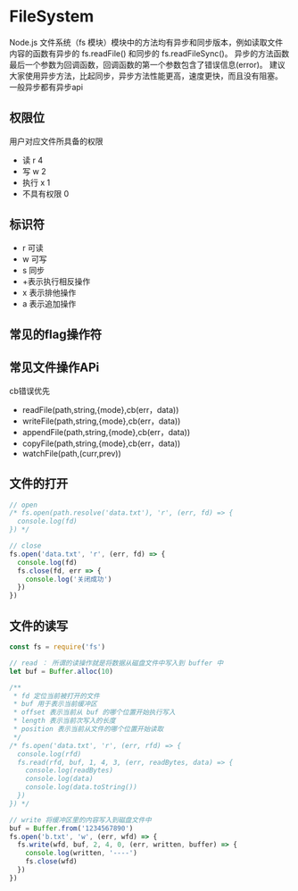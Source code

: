 # FileSystem
Node.js 文件系统（fs 模块）模块中的方法均有异步和同步版本，例如读取文件内容的函数有异步的 fs.readFile() 和同步的 fs.readFileSync()。
异步的方法函数最后一个参数为回调函数，回调函数的第一个参数包含了错误信息(error)。
建议大家使用异步方法，比起同步，异步方法性能更高，速度更快，而且没有阻塞。
一般异步都有异步api
## 权限位
用户对应文件所具备的权限
+ 读 r 4
+ 写 w 2
+ 执行 x 1
+ 不具有权限 0
## 标识符
+ r 可读
+ w 可写
+ s 同步
+ +表示执行相反操作
+ x 表示排他操作
+ a 表示追加操作

## 常见的flag操作符


## 常见文件操作APi
cb错误优先
+ readFile(path,string,{mode},cb(err，data))
+ writeFile(path,string,{mode},cb(err，data))
+ appendFile(path,string,{mode},cb(err，data))
+ copyFile(path,string,{mode},cb(err，data))
+ watchFile(path,(curr,prev))

## 文件的打开
```js
// open 
/* fs.open(path.resolve('data.txt'), 'r', (err, fd) => {
  console.log(fd)
}) */

// close
fs.open('data.txt', 'r', (err, fd) => {
  console.log(fd)
  fs.close(fd, err => {
    console.log('关闭成功')
  })
})
```

## 文件的读写
```js
const fs = require('fs')

// read ： 所谓的读操作就是将数据从磁盘文件中写入到 buffer 中
let buf = Buffer.alloc(10)

/**
 * fd 定位当前被打开的文件 
 * buf 用于表示当前缓冲区
 * offset 表示当前从 buf 的哪个位置开始执行写入
 * length 表示当前次写入的长度
 * position 表示当前从文件的哪个位置开始读取
 */
/* fs.open('data.txt', 'r', (err, rfd) => {
  console.log(rfd)
  fs.read(rfd, buf, 1, 4, 3, (err, readBytes, data) => {
    console.log(readBytes)
    console.log(data)
    console.log(data.toString())
  })
}) */

// write 将缓冲区里的内容写入到磁盘文件中
buf = Buffer.from('1234567890')
fs.open('b.txt', 'w', (err, wfd) => {
  fs.write(wfd, buf, 2, 4, 0, (err, written, buffer) => {
    console.log(written, '----')
    fs.close(wfd)
  })
})
```